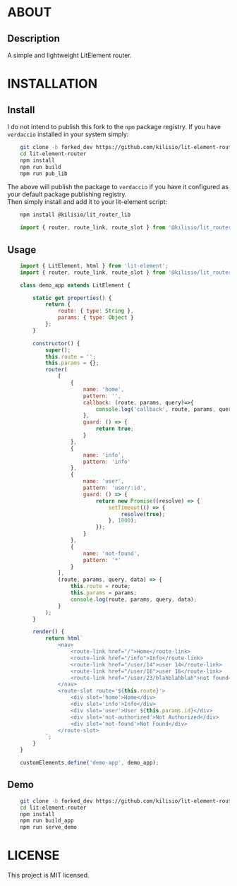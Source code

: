 
# ABOUT

<!-- ## Homepage -->


## Description
A simple and lightweight LitElement router.

<!-- ## Features -->


<!-- ## Core Dependancies -->


<!-- ## Inspirations -->


<!-- ## Screen Shots -->


# INSTALLATION


<!-- ## Prerequisites -->


## Install
I do not intend to publish this fork to the `npm` package registry. If you have `verdaccio` installed in your system simply:

```bash
    git clone -b forked_dev https://github.com/kilisio/lit-element-router.git
    cd lit-element-router
    npm install
    npm run build
    npm run pub_lib
```

The above will publish the package to `verdaccio` if you have it configured as your default package publishing registry.  
Then simply install and add it to your lit-element script:

```bash
    npm install @kilisio/lit_router_lib
```

```javascript
    import { router, route_link, route_slot } from '@kilisio/lit_router_lib';
```

## Usage
```javascript
    import { LitElement, html } from 'lit-element';
    import { router, route_link, route_slot } from '@kilisio/lit_router_lib';

    class demo_app extends LitElement {

        static get properties() {
            return {
                route: { type: String },
                params: { type: Object }
            };
        }

        constructor() {
            super();
            this.route = '';
            this.params = {};
            router(
                [
                    {
                        name: 'home',
                        pattern: '',
                        callback: (route, params, query)=>{ 
                            console.log('callback', route, params, query);
                        },
                        guard: () => { 
                            return true; 
                        }
                    }, 
                    {
                        name: 'info',
                        pattern: 'info'
                    }, 
                    {
                        name: 'user',
                        pattern: 'user/:id',
                        guard: () => {
                            return new Promise((resolve) => {
                                setTimeout(() => {
                                    resolve(true);
                                }, 1000);
                            });
                        }
                    }, 
                    {
                        name: 'not-found',
                        pattern: '*'
                    }
                ], 
                (route, params, query, data) => {
                    this.route = route;
                    this.params = params;
                    console.log(route, params, query, data);
                }
            );
        }

        render() {
            return html`
                <nav>
                    <route-link href="/">Home</route-link>
                    <route-link href="/info">Info</route-link>
                    <route-link href="/user/14">user 14</route-link>
                    <route-link href="/user/16">user 16</route-link>
                    <route-link href="/user/23/blahblahblah">not found</route-link>
                </nav>
                <route-slot route='${this.route}'>
                    <div slot='home'>Home</div>
                    <div slot='info'>Info</div>
                    <div slot='user'>User ${this.params.id}</div>
                    <div slot='not-authorized'>Not Authorized</div>
                    <div slot='not-found'>Not Found</div>
                </route-slot>
            `;
        }
    }

    customElements.define('demo-app', demo_app);
```

## Demo

```bash
    git clone -b forked_dev https://github.com/kilisio/lit-element-router.git
    cd lit-element-router
    npm install
    npm run build_app
    npm run serve_demo
```

<!-- # DOCUMENTATION -->


<!-- # CONTRIBUTION -->


<!-- ## Features, Issues and Fixes -->


<!-- ## Author -->


<!-- ## Contributors -->


<!-- ## Backers -->


<!-- ## Sponsors -->


<!-- # ATTRIBUTION -->


<!-- # SUPPORT -->


# LICENSE
This project is MIT licensed.

